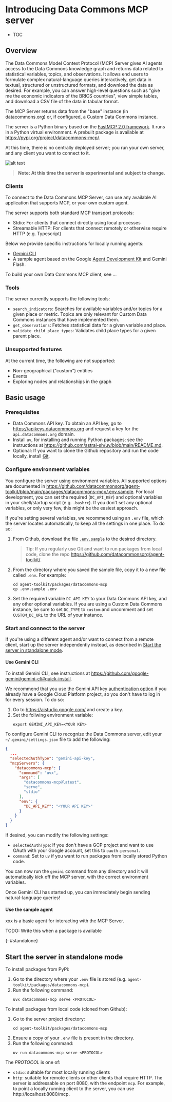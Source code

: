 # Introducing Data Commons MCP server

* TOC

## Overview

The Data Commons Model Context Protocol (MCP) Server gives AI agents access to the Data Commons knowledge graph and returns data related to statistical variables, topics, and observations. It allows end users to formulate complex natural-language queries interactively, get data in textual, structured or unstructured formats, and download the data as desired. For example, you can answer high-level questions such as "give me the economic indicators of the BRICS countries", view simple tables, and download a CSV file of the data in tabular format.

The MCP Server returns data from the "base" instance (in datacommons.org) or, if configured, a Custom Data Commons instance. 

The server is a Python binary based on the [FastMCP 2.0 framework](https://gofastmcp.com). It runs in a Python virtual environment. A prebuilt package is available at https://pypi.org/project/datacommons-mcp/.

At this time, there is no centrally deployed server; you run your own server, and any client you want to connect to it.

![alt text](mcp.png)

> **Note: At this time the server is experimental and subject to change.**

### Clients

To connect to the Data Commons MCP Server, can use any available AI application that supports MCP, or your own custom agent. 

The server supports both standard MCP transport protocols:
- Stdio: For clients that connect directly using local processes
- Streamable HTTP: For clients that connect remotely or otherwise require HTTP (e.g. Typescript)

Below we provide specific instructions for locally running agents:
- [Gemini CLI](https://github.com/google-gemini/gemini-cli)
- A sample agent based on the Google [Agent Development Kit](https://google.github.io/adk-docs/) and Gemini Flash.

To build your own Data Commons MCP client, see ...

### Tools

The server currently supports the following tools:

- `search_indicators`: Searches for available variables and/or topics for a given place or metric. Topics are only relevant for Custom Data Commons instances that have implemented them.
- `get_observations`: Fetches statistical data for a given variable and place.
- `validate_child_place_types`: Validates child place types for a given parent place.

### Unsupported features

At the current time, the following are not supported:
- Non-geographical ("custom") entities
- Events
- Exploring nodes and relationships in the graph

## Basic usage

### Prerequisites

- Data Commons API key. To obtain an API key, go to <https://apikeys.datacommons.org> and request a key for the `api.datacommons.org` domain.
- Install `uv`, for installing and running Python packages; see the instructions at <https://github.com/astral-sh/uv/blob/main/README.md>. 
- Optional: If you want to clone the Github repository and run the code locally, install [Git](https://git-scm.com/).

### Configure environment variables

You configure the server using environment variables. All supported options are documented in https://github.com/datacommonsorg/agent-toolkit/blob/main/packages/datacommons-mcp/.env.sample. For local development, you can set the required (`DC_API_KEY`) and optional variables in your shell/startup script (e.g. `.bashrc`). If you don't set any optional variables, or only very few, this might be the easiest approach. 

If you're setting several variables, we recommend using an `.env` file, which the server locates automatically, to keep all the settings in one place. To do so:

1. From Github, download the file [`.env.sample`]() to the desired directory. 

    > Tip: If you regularly use Git and want to run packages from local code, clone the repo https://github.com/datacommonsorg/agent-toolkit/.

1. From the directory where you saved the sample file, copy it to a new file called `.env`. For example:
   ```
   cd agent-toolkit/packages/datacommons-mcp
   cp .env.sample .env
   ```
1. Set the required variable `DC_API_KEY` to your Data Commons API key, and any other optional variables. If you are using a Custom Data Commons instance, be sure to set `DC_TYPE` to `custom` and uncomment and set `CUSTOM_DC_URL` to the URL of your instance. 

### Start and connect to the server

If you're using a different agent and/or want to connect from a remote client, start up the server independently instead, as described in [Start the server in standalone mode](#standalone).

#### Use Gemini CLI

To install Gemini CLI, see instructions at https://github.com/google-gemini/gemini-cli#quick-install. 

We recommend that you use the Gemini API key [authentication option](https://github.com/google-gemini/gemini-cli?tab=readme-ov-file#-authentication-options) if you already have a Google Cloud Platform project, so you don't have to log in for every session. To do so:
1. Go to https://aistudio.google.com/ and create a key. 
1. Set the follwing environment variable:
   ```
   export GEMINI_API_KEY=<YOUR KEY>
   ```

To configure Gemini CLI to recognize the Data Commons server, edit your `~/.gemini/settings.json` file to add the following:

```json
{
  ...
  "selectedAuthType": "gemini-api-key",
  "mcpServers": {
    "datacommons-mcp": {
      "command": "uvx",
      "args": [
        "datacommons-mcp@latest",
        "serve",
        "stdio"
      ],
      "env": {
        "DC_API_KEY": "<YOUR API KEY>"
      }
    }
  }
}
```

If desired, you can modify the following settings:
- `selectedAuthType`: If you don't have a GCP project and want to use OAuth with your Google account, set this to `oauth-personal`.
- `command`: Set to `uv` if you want to run packages from locally stored Python code.

You can now run the `gemini` command from any directory and it will automatically kick off the MCP server, with the correct environment variables.

Once Gemini CLI has started up, you can immediately begin sending natural-language queries! 

#### Use the sample agent

xxx is a basic agent for interacting with the MCP Server.

TODO: Write this when a package is available

{: #standalone}
## Start the server in standalone mode

To install packages from PyPi:
1. Go to the directory where your `.env` file is stored (e.g. `agent-toolkit/packages/datacommons-mcp`).
1. Run the following command:
   ```
   uvx datacommons-mcp serve <PROTOCOL>
   ```
To install packages from local code (cloned from Github):
1. Go to the server project directory:
   ```
   cd agent-toolkit/packages/datacommons-mcp
   ```
1. Ensure a copy of your `.env` file is present in the directory.
1. Run the following command:
   ```
   uv run datacommons-mcp serve <PROTOCOL>
   ```
The _PROTOCOL_ is one of:
- `stdio`: suitable for most locally running clients
- `http`: suitable for remote clients or other clients that require HTTP. The server is addressable on port 8080, with the endpoint `mcp`. For example, to point a locally running client to the server, you can use http://localhost:8080/mcp.


